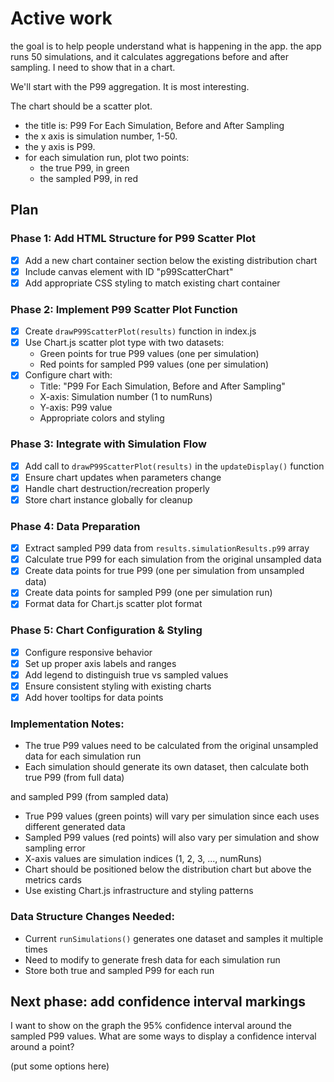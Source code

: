 # Active work

the goal is to help people understand what is happening in the app.
the app runs 50 simulations, and it calculates aggregations before and after sampling.
I need to show that in a chart.

We'll start with the P99 aggregation. It is most interesting.

The chart should be a scatter plot.

- the title is: P99 For Each Simulation, Before and After Sampling
- the x axis is simulation number, 1-50.
- the y axis is P99.
- for each simulation run, plot two points:
  - the true P99, in green
  - the sampled P99, in red

## Plan

### Phase 1: Add HTML Structure for P99 Scatter Plot

- [x] Add a new chart container section below the existing distribution chart
- [x] Include canvas element with ID "p99ScatterChart"
- [x] Add appropriate CSS styling to match existing chart container

### Phase 2: Implement P99 Scatter Plot Function

- [x] Create `drawP99ScatterPlot(results)` function in index.js
- [x] Use Chart.js scatter plot type with two datasets:
  - Green points for true P99 values (one per simulation)
  - Red points for sampled P99 values (one per simulation)
- [x] Configure chart with:
  - Title: "P99 For Each Simulation, Before and After Sampling"
  - X-axis: Simulation number (1 to numRuns)
  - Y-axis: P99 value
  - Appropriate colors and styling

### Phase 3: Integrate with Simulation Flow

- [x] Add call to `drawP99ScatterPlot(results)` in the `updateDisplay()` function
- [x] Ensure chart updates when parameters change
- [x] Handle chart destruction/recreation properly
- [x] Store chart instance globally for cleanup

### Phase 4: Data Preparation

- [x] Extract sampled P99 data from `results.simulationResults.p99` array
- [x] Calculate true P99 for each simulation from the original unsampled data
- [x] Create data points for true P99 (one per simulation from unsampled data)
- [x] Create data points for sampled P99 (one per simulation run)
- [x] Format data for Chart.js scatter plot format

### Phase 5: Chart Configuration & Styling

- [x] Configure responsive behavior
- [x] Set up proper axis labels and ranges
- [x] Add legend to distinguish true vs sampled values
- [x] Ensure consistent styling with existing charts
- [x] Add hover tooltips for data points

### Implementation Notes:

- The true P99 values need to be calculated from the original unsampled data for each simulation run
- Each simulation should generate its own dataset, then calculate both true P99 (from full data)

and sampled P99 (from sampled data)

- True P99 values (green points) will vary per simulation since each uses different generated data
- Sampled P99 values (red points) will also vary per simulation and show sampling error
- X-axis values are simulation indices (1, 2, 3, ..., numRuns)
- Chart should be positioned below the distribution chart but above the metrics cards
- Use existing Chart.js infrastructure and styling patterns

### Data Structure Changes Needed:

- Current `runSimulations()` generates one dataset and samples it multiple times
- Need to modify to generate fresh data for each simulation run
- Store both true and sampled P99 for each run


## Next phase: add confidence interval markings

I want to show on the graph the 95% confidence interval around the sampled P99 values.
What are some ways to display a confidence interval around a point?

(put some options here)

